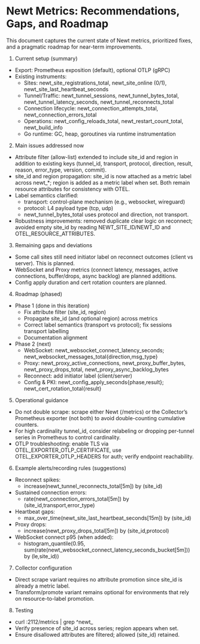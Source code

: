 # Newt Metrics: Recommendations, Gaps, and Roadmap

This document captures the current state of Newt metrics, prioritized fixes, and a pragmatic roadmap for near-term improvements.

1) Current setup (summary)
- Export: Prometheus exposition (default), optional OTLP (gRPC)
- Existing instruments:
  - Sites: newt_site_registrations_total, newt_site_online (0/1), newt_site_last_heartbeat_seconds
  - Tunnel/Traffic: newt_tunnel_sessions, newt_tunnel_bytes_total, newt_tunnel_latency_seconds, newt_tunnel_reconnects_total
  - Connection lifecycle: newt_connection_attempts_total, newt_connection_errors_total
  - Operations: newt_config_reloads_total, newt_restart_count_total, newt_build_info
  - Go runtime: GC, heap, goroutines via runtime instrumentation

2) Main issues addressed now
- Attribute filter (allow-list) extended to include site_id and region in addition to existing keys (tunnel_id, transport, protocol, direction, result, reason, error_type, version, commit).
- site_id and region propagation: site_id is now attached as a metric label across newt_*; region is added as a metric label when set. Both remain resource attributes for consistency with OTEL.
- Label semantics clarified:
  - transport: control-plane mechanism (e.g., websocket, wireguard)
  - protocol: L4 payload type (tcp, udp)
  - newt_tunnel_bytes_total uses protocol and direction, not transport.
- Robustness improvements: removed duplicate clear logic on reconnect; avoided empty site_id by reading NEWT_SITE_ID/NEWT_ID and OTEL_RESOURCE_ATTRIBUTES.

3) Remaining gaps and deviations
- Some call sites still need initiator label on reconnect outcomes (client vs server). This is planned.
- WebSocket and Proxy metrics (connect latency, messages, active connections, buffer/drops, async backlog) are planned additions.
- Config apply duration and cert rotation counters are planned.

4) Roadmap (phased)
- Phase 1 (done in this iteration)
  - Fix attribute filter (site_id, region)
  - Propagate site_id (and optional region) across metrics
  - Correct label semantics (transport vs protocol); fix sessions transport labelling
  - Documentation alignment
- Phase 2 (next)
  - WebSocket: newt_websocket_connect_latency_seconds; newt_websocket_messages_total{direction,msg_type}
  - Proxy: newt_proxy_active_connections, newt_proxy_buffer_bytes, newt_proxy_drops_total, newt_proxy_async_backlog_bytes
  - Reconnect: add initiator label (client/server)
  - Config & PKI: newt_config_apply_seconds{phase,result}; newt_cert_rotation_total{result}

5) Operational guidance
- Do not double scrape: scrape either Newt (/metrics) or the Collector’s Prometheus exporter (not both) to avoid double-counting cumulative counters.
- For high cardinality tunnel_id, consider relabeling or dropping per-tunnel series in Prometheus to control cardinality.
- OTLP troubleshooting: enable TLS via OTEL_EXPORTER_OTLP_CERTIFICATE, use OTEL_EXPORTER_OTLP_HEADERS for auth; verify endpoint reachability.

6) Example alerts/recording rules (suggestions)
- Reconnect spikes:
  - increase(newt_tunnel_reconnects_total[5m]) by (site_id)
- Sustained connection errors:
  - rate(newt_connection_errors_total[5m]) by (site_id,transport,error_type)
- Heartbeat gaps:
  - max_over_time(newt_site_last_heartbeat_seconds[15m]) by (site_id)
- Proxy drops:
  - increase(newt_proxy_drops_total[5m]) by (site_id,protocol)
- WebSocket connect p95 (when added):
  - histogram_quantile(0.95, sum(rate(newt_websocket_connect_latency_seconds_bucket[5m])) by (le,site_id))

7) Collector configuration
- Direct scrape variant requires no attribute promotion since site_id is already a metric label.
- Transform/promote variant remains optional for environments that rely on resource-to-label promotion.

8) Testing
- curl :2112/metrics | grep ^newt_
- Verify presence of site_id across series; region appears when set.
- Ensure disallowed attributes are filtered; allowed (site_id) retained.


